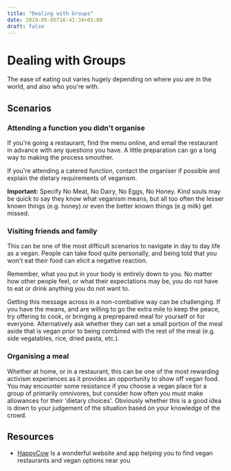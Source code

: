 ```yaml
---
title: "Dealing with Groups"
date: 2019-05-05T16:41:34+01:00
draft: false
---
```


# Dealing with Groups

The ease of eating out varies hugely depending on where you are in the world, and also who you're with.  

## Scenarios

### Attending a function you didn't organise

If you're going a restaurant, find the menu online, and email the restaurant in advance with any questions you have. A little preparation can go a long way to making the process smoother.

If you're attending a catered function, contact the organiser if possible and explain the dietary requirements of veganism.

**Important:** Specify No Meat, No Dairy, No Eggs, No Honey. Kind souls may be quick to say they know what veganism means, but all too often the lesser known things (e.g. honey) or even the better known things (e.g milk) get missed.

### Visiting friends and family

This can be one of the most difficult scenarios to navigate in day to day life as a vegan. People can take food quite personally, and being told that you won't eat their food can elicit a negative reaction.

Remember, what you put in your body is entirely down to you. No matter how other people feel, or what their expectations may be, you do not have to eat or drink anything you do not want to.

Getting this message across in a non-combative way can be challenging. If you have the means, and are willing to go the extra mile to keep the peace, try offering to cook, or bringing a preprepared meal for yourself or for everyone. Alternatively ask whether they can set a small portion of the meal aside that is vegan prior to being combined with the rest of the meal (e.g. side vegatables, rice, dried pasta, etc.).

### Organising a meal

Whether at home, or in a restaurant, this can be one of the most rewarding activism experiences as it provides an opportunity to show off vegan food.  
You may encounter some resistance if you choose a vegan place for a group of primarily omnivores, but consider how often you must make allowances for their 'dietary choices'. Obviously whether this is a good idea is down to your judgement of the situation based on your knowledge of the crowd.


## Resources

- [HappyCow](https://happycow.net) Is a wonderful website and app helping you to find vegan restaurants and vegan options near you

